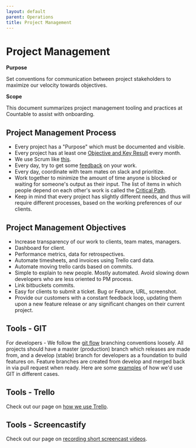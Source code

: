 ```yaml
---
layout: default
parent: Operations
title: Project Management
---
```


# Project Management

**Purpose**

Set conventions for communication between project stakeholders to
maximize our velocity towards objectives.

**Scope**

This document summarizes project management tooling and practices at
Countable to assist with onboarding.

## Project Management Process

  - Every project has a "Purpose" which must be documented and visible.
  - Every project has at least one [Objective and Key Result](OKRS.md) every month.
  - We use Scrum like [this](SCRUM.md).
  - Every day, try to get some
    [feedback](../../peopleops/FEEDBACK_LOOPS/) on your work.
  - Every day, coordinate with team mates on slack and prioritize.
  - Work together to minimize the amount of time anyone is blocked or
    waiting for someone's output as their input. The list of items in
    which people depend on each other's work is called the
    [Critical Path](CRITICAL_PATH.md).
  - Keep in mind that every project has slightly different needs, and thus will require 
    different processes, based on the working preferences of our clients.

## Project Management Objectives

  - Increase transparency of our work to clients, team mates, managers.
  - Dashboard for client.
  - Performance metrics, data for retrospectives.
  - Automate timesheets, and invoices using Trello card data.
  - Automate moving trello cards based on commits.
  - Simple to explain to new people. Mostly automated. Avoid slowing
    down developers who are less oriented to PM process.
  - Link bitbuckets commits.
  - Easy for clients to submit a ticket. Bug or Feature, URL,
    screenshot.
  - Provide our customers with a constant feedback loop, updating them
    upon a new feature release or any significant changes on their
    current project.

## Tools - GIT

For developers - We follow the [git flow](https://datasift.github.io/gitflow/IntroducingGitFlow)
branching conventions loosely. All projects should have a master
(production) branch which releases are made from, and a develop (stable)
branch for developers as a foundation to build features on. Feature
branches are created from develop and merged back in via pull request
when ready. Here are some [examples](../../developers/GIT/) of how we'd
use GIT in different cases.

## Tools - Trello

Check out our page on [how we use Trello](TRELLO.md).

## Tools - Screencastify

Check out our page on [recording short screencast videos](SCREENCASTIFY.md).
